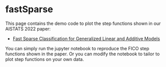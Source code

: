 # fastSparse

This page contains the demo code to plot the step functions shown in our AISTATS 2022 paper: 

* [Fast Sparse Classification for Generalized Linear and Additive Models](https://arxiv.org/abs/2202.11389)

You can simply run the jupyter notebook to reproduce the FICO step functions shown in the paper. Or you can modify the notebook to tailor to plot step functions on your own data.